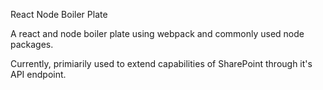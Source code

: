 React Node Boiler Plate

A react and node boiler plate using webpack and commonly used node packages.

Currently, primiarily used to extend capabilities of SharePoint through it's API endpoint.

